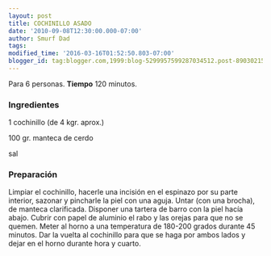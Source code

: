 ```yaml
---
layout: post
title: COCHINILLO ASADO
date: '2010-09-08T12:30:00.000-07:00'
author: Smurf Dad
tags: 
modified_time: '2016-03-16T01:52:50.803-07:00'
blogger_id: tag:blogger.com,1999:blog-5299957599287034512.post-8903021591525639636
---
```


Para 6 personas.
<b>Tiempo</b> 120 minutos.

<h3>Ingredientes</h3>

1 cochinillo (de 4 kgr. aprox.)

100 gr. manteca de cerdo

sal

<h3>Preparación</h3>

Limpiar el cochinillo, hacerle una incisión en el espinazo por su parte interior, sazonar y pincharle la piel con una aguja. Untar (con una brocha), de manteca clarificada. Disponer una tartera de barro con la piel hacía abajo. Cubrir con papel de aluminio el rabo y las orejas para que no se quemen. Meter al horno a una temperatura de 180-200 grados durante 45 minutos. Dar la vuelta al cochinillo para que se haga por ambos lados y dejar en el horno durante hora y cuarto.


